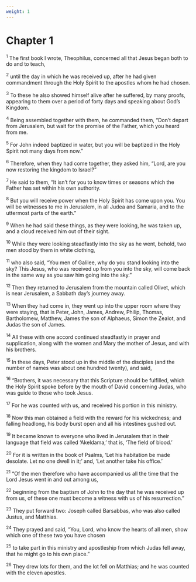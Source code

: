 ```yaml
---
weight: 1
---
```


# Chapter 1

<sup>1</sup> The first book I wrote, Theophilus, concerned all that Jesus began both to do and to teach, 

<sup>2</sup> until the day in which he was received up, after he had given commandment through the Holy Spirit to the apostles whom he had chosen. 

<sup>3</sup> To these he also showed himself alive after he suffered, by many proofs, appearing to them over a period of forty days and speaking about God’s Kingdom. 

<sup>4</sup> Being assembled together with them, he commanded them, “Don’t depart from Jerusalem, but wait for the promise of the Father, which you heard from me. 

<sup>5</sup> For John indeed baptized in water, but you will be baptized in the Holy Spirit not many days from now.” 

<sup>6</sup> Therefore, when they had come together, they asked him, “Lord, are you now restoring the kingdom to Israel?” 

<sup>7</sup> He said to them, “It isn’t for you to know times or seasons which the Father has set within his own authority. 

<sup>8</sup> But you will receive power when the Holy Spirit has come upon you. You will be witnesses to me in Jerusalem, in all Judea and Samaria, and to the uttermost parts of the earth.” 

<sup>9</sup> When he had said these things, as they were looking, he was taken up, and a cloud received him out of their sight. 

<sup>10</sup> While they were looking steadfastly into the sky as he went, behold, two men stood by them in white clothing, 

<sup>11</sup> who also said, “You men of Galilee, why do you stand looking into the sky? This Jesus, who was received up from you into the sky, will come back in the same way as you saw him going into the sky.” 

<sup>12</sup> Then they returned to Jerusalem from the mountain called Olivet, which is near Jerusalem, a Sabbath day’s journey away. 

<sup>13</sup> When they had come in, they went up into the upper room where they were staying, that is Peter, John, James, Andrew, Philip, Thomas, Bartholomew, Matthew, James the son of Alphaeus, Simon the Zealot, and Judas the son of James. 

<sup>14</sup> All these with one accord continued steadfastly in prayer and supplication, along with the women and Mary the mother of Jesus, and with his brothers. 

<sup>15</sup> In these days, Peter stood up in the middle of the disciples (and the number of names was about one hundred twenty), and said, 

<sup>16</sup> “Brothers, it was necessary that this Scripture should be fulfilled, which the Holy Spirit spoke before by the mouth of David concerning Judas, who was guide to those who took Jesus. 

<sup>17</sup> For he was counted with us, and received his portion in this ministry. 

<sup>18</sup> Now this man obtained a field with the reward for his wickedness; and falling headlong, his body burst open and all his intestines gushed out. 

<sup>19</sup> It became known to everyone who lived in Jerusalem that in their language that field was called ‘Akeldama,’ that is, ‘The field of blood.’ 

<sup>20</sup> For it is written in the book of Psalms, ‘Let his habitation be made desolate. Let no one dwell in it;’ and, ‘Let another take his office.’ 

<sup>21</sup> “Of the men therefore who have accompanied us all the time that the Lord Jesus went in and out among us, 

<sup>22</sup> beginning from the baptism of John to the day that he was received up from us, of these one must become a witness with us of his resurrection.” 

<sup>23</sup> They put forward two: Joseph called Barsabbas, who was also called Justus, and Matthias. 

<sup>24</sup> They prayed and said, “You, Lord, who know the hearts of all men, show which one of these two you have chosen 

<sup>25</sup> to take part in this ministry and apostleship from which Judas fell away, that he might go to his own place.” 

<sup>26</sup> They drew lots for them, and the lot fell on Matthias; and he was counted with the eleven apostles. 


